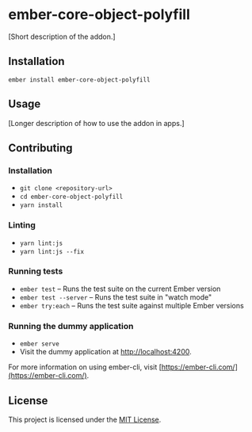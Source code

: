 ember-core-object-polyfill
==============================================================================

[Short description of the addon.]

Installation
------------------------------------------------------------------------------

```
ember install ember-core-object-polyfill
```


Usage
------------------------------------------------------------------------------

[Longer description of how to use the addon in apps.]


Contributing
------------------------------------------------------------------------------

### Installation

* `git clone <repository-url>`
* `cd ember-core-object-polyfill`
* `yarn install`

### Linting

* `yarn lint:js`
* `yarn lint:js --fix`

### Running tests

* `ember test` – Runs the test suite on the current Ember version
* `ember test --server` – Runs the test suite in "watch mode"
* `ember try:each` – Runs the test suite against multiple Ember versions

### Running the dummy application

* `ember serve`
* Visit the dummy application at [http://localhost:4200](http://localhost:4200).

For more information on using ember-cli, visit [https://ember-cli.com/](https://ember-cli.com/).

License
------------------------------------------------------------------------------

This project is licensed under the [MIT License](LICENSE.md).
